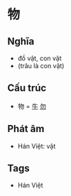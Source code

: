 # 物

## Nghĩa

* đồ vật, con vật
* (trâu là con vật)

## Cấu trúc
* 物 = [牛](牛.md) [勿](勿.md)

## Phát âm

* Hán Việt: vật

## Tags
* Hán Việt

<script>window.HANZI_FIELD='物';</script>
